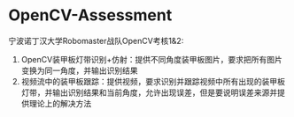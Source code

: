 # OpenCV-Assessment
宁波诺丁汉大学Robomaster战队OpenCV考核1&amp;2:
1.	OpenCV装甲板灯带识别+仿射：提供不同角度装甲板图片，要求把所有图片变换为同一角度，并输出识别结果
2.	视频流中的装甲板跟踪：提供视频，要求识别并跟踪视频中所有出现的装甲板灯带，并输出识别结果和当前角度，允许出现误差，但是要说明误差来源并提供理论上的解决方法
